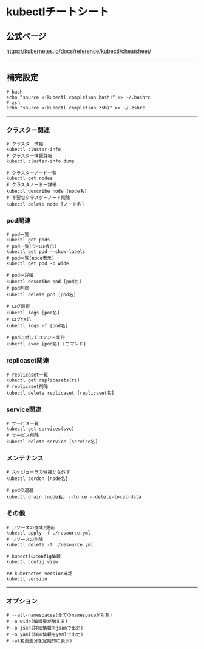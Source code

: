 # kubectlチートシート

## 公式ページ
https://kubernetes.io/docs/reference/kubectl/cheatsheet/

---

## 補完設定
```
# bash
echo "source <(kubectl completion bash)" >> ~/.bashrc
# zsh
echo "source <(kubectl completion zsh)" >> ~/.zshrc
```

---

### クラスター関連

```
# クラスター情報
kubectl cluster-info
# クラスター情報詳細
kubectl cluster-info dump

# クラスターノード一覧
kubectl get nodes
# クラスタノードー詳細
kubectl describe node [node名]
# 不要なクラスターノード削除
kubectl delete node [ノード名]
```

### pod関連
```
# pod一覧
kubectl get pods
# pod一覧(ラベル表示)
kubectl get pod --show-labels
# pod一覧(node表示)
kubectl get pod -o wide

# podー詳細
kubectl describe pod [pod名]
# pod削除
kubectl delete pod [pod名]

# ログ取得
kubectl logs [pod名]
# ログtail
kubectl logs -f [pod名]

# podに対してコマンド実行
kubectl exec [pod名] [コマンド]
```

### replicaset関連
```
# replicaset一覧
kubectl get replicasets(rs)
# replicaset削除
kubectl delete replicaset [replicaset名]
```

### service関連
```
# サービス一覧
kubectl get services(svc)
# サービス削除
kubectl delete service [service名]
```

### メンテナンス
```
# スケジューラの候補から外す
kubectl cordon [node名]

# podの退避
kubectl drain [node名] --force --delete-local-data
```

### その他
```
# リソースの作成/更新
kubectl apply -f ./resource.yml
# リソースの削除
kubectl delete -f ./resource.yml

# kubectlのconfig情報
kubectl config view

## kubernetes version確認
kubectl version
```

---

### オプション
```
# --all-namespaces(全てのnamespaceが対象)
# -o wide(情報量が増える)
# -o json(詳細情報をjsonで出力)
# -o yaml(詳細情報をyamlで出力)
# -w(変更差分を定期的に表示)
```
